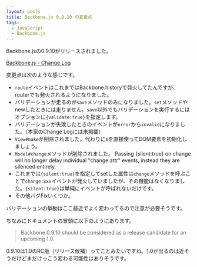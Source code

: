 ```yaml
---
layout: posts
title: Backbone.js 0.9.10 の変更点
tags:
  - JavaScript
  - Backbone.js
---
```


Backbone.jsの0.9.10がリリースされました。

[Backbone.js - Change Log](http://backbonejs.org/#changelog)

変更点は次のような感じです。

* `route`イベントはこれまではBackbone.historyで発火してたんですが、routerでも発火されるようになりました。
* バリデーションが走るのが`save`メソッドのみになりました。`set`メソッドやnewしたときには走りません。`save`以外でもバリデーションを実行するにはオプションに`{validate:true}`を指定します。
* バリデーションが失敗したときのイベントが`error`から`invalid`になりました。（本家のChange Logには未掲載）
* `View#make`が削除されました。代わりに`$`を直接使ってDOM要素を初期化しましょう。
* `Model#change`メソッドが削除されました。
Passing {silent:true} on change will no longer delay individual "change:attr" events, instead they are silenced entirely.
* これまでは`{silent:true}`を指定してsetした属性は`change`メソッドを呼ぶことで`change:xxx`イベントが発火していましたが、その機能はなくなりました。`{silent:true}`は単純にイベントが呼ばれないだけです。
* その他バグFixいくつか。

バリデーションの挙動はここ最近でよく変わってるので注意が必要そうです。

ちなみにドキュメントの冒頭に以下のようにあります。

> Backbone 0.9.10 should be considered as a release candidate for an upcoming 1.0.

0.9.10は1.0のRC版（リリース候補）ってことみたいですね。1.0が出るのは近そうだけどまだけっこう変わる可能性はありそうです。
